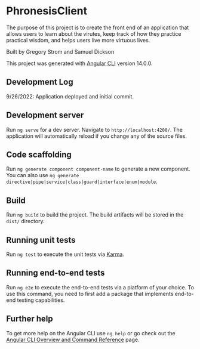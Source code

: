 # PhronesisClient

The purpose of this project is to create the front end of an application that allows users to learn about the virutes, keep track of how they practice practical wisdom, and helps users live more virtuous lives.

Built by Gregory Strom and Samuel Dickson

This project was generated with [Angular CLI](https://github.com/angular/angular-cli) version 14.0.0.

## Development Log

9/26/2022: Application deployed and initial commit.

## Development server

Run `ng serve` for a dev server. Navigate to `http://localhost:4200/`. The application will automatically reload if you change any of the source files.

## Code scaffolding

Run `ng generate component component-name` to generate a new component. You can also use `ng generate directive|pipe|service|class|guard|interface|enum|module`.

## Build

Run `ng build` to build the project. The build artifacts will be stored in the `dist/` directory.

## Running unit tests

Run `ng test` to execute the unit tests via [Karma](https://karma-runner.github.io).

## Running end-to-end tests

Run `ng e2e` to execute the end-to-end tests via a platform of your choice. To use this command, you need to first add a package that implements end-to-end testing capabilities.

## Further help

To get more help on the Angular CLI use `ng help` or go check out the [Angular CLI Overview and Command Reference](https://angular.io/cli) page.
